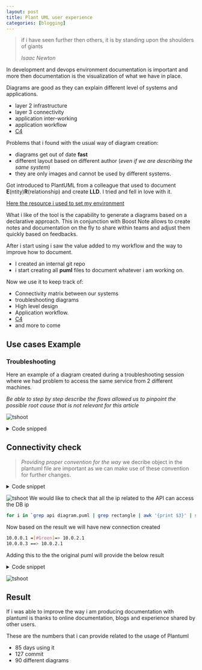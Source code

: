 ```yaml
---
layout: post
title: Plant UML user experience
categories: [blogging]
---
```


> if i have seen further then others, it is by standing upon the shoulders of giants
>
> *Isaac Newton*

In development and devops environment documentation is important and more then documentation is the visualization of what we have in place.

Diagrams are good as they can explain different level of systems and applications.

* layer 2 infrastructure
* layer 3 connectivity
* application inter-working
* application workflow
* [C4](https://c4model.com/)

Problems that i found with the usual way of diagram creation:

* diagrams get out of date **fast**
* different layout based on different author (*even if we are describing the same system*)
* they are only images and cannot be used by different systems.

Got introduced to PlantUML from a colleague that used to document **E**(ntity)**R**(relationship) and create **LLD**. I tried and fell in love with it.

[Here the resource i used to set my environment](https://medium.com/@shivam.gosavi340_58315/productivity-hack-visual-documentation-using-plantuml-2f9562890a42)

What i like of the tool is the capability to generate a diagrams based on a declarative approach. This in conjunction with Boost Note allows to create notes and documentation on the fly to share within teams and adjust them quickly based on feedbacks.

After i start using i saw the value added to my workflow and the way to improve how to document.

* I created an internal git repo
* i start creating all **puml** files to document whatever i am working on.

Now we use it to keep track of:

* Connectivity matrix between our systems
* troubleshooting diagrams
* High level design
* Application workflow.
* [C4](https://c4model.com/)
* and more to come

## Use cases Example

### Troubleshooting

Here an example of a diagram created during a troubleshooting session where we had problem to access the same service from 2 different machines.

*Be able to step by step describe the flows allowed us to pinpoint the possible root cause that is not relevant for this article*

![tshoot](/assets/images/tshoot.png)

<details>
<summary>Code snipped</summary>
{% highlight plantuml %}
@startuml
skinparam node {
 borderColor Blue
 backgroundColor LightCyan
 backgroundColor<<shared node>> Magenta
}
skinparam rectangle {
    BackgroundColor<<dc>> D5E9D5
    BackgroundColor<<vm>> DCEAFE
    BackgroundColor AntiqueWhite
    BackgroundColor<<dev>> LightGreen
    BackgroundColor<<prod>> #D46A6A
}
skinparam storage {
  backgroundColor DAE8FC
}
skinparam component{
    BackgroundColor WhiteSmoke
    BackgroundColor<<shared>> APPLICATION
    borderColor black
}
title Troubleshooting session
left to right direction
actor user
rectangle DC_1 <<dc>> {
  rectangle machine_1 <<ph>>{
    storage machine_1_nginx {
      [service_1]->(api_1)
      [service_1]->(api_2)
    }
    frame machine_1_address <<ip>> {
      rectangle 10.0.0.1
    }
  }
}
rectangle DC_2 <<dc>> {
  rectangle machine_3 <<vm>>{
    storage machine_3_nginx #WhiteSmoke {
    ' storage nginx {
      [machine_3_spa]
      [machine_3_domain_dev]
    }
    frame machine_3_addr <<ip>> {
      rectangle 10.0.0.2
      rectangle 10.0.2.1
    }
  }
   rectangle machine_2 {
    storage machine_2_nginx {
      [machine_2_domain]
    }
    frame machine_2_address <<ip>> {
      rectangle 10.0.0.3
    }
  }
}
user ==> machine_2_domain: issues
user ..> [machine_3_domain_dev]
[machine_3_domain_dev] ..> service_1
machine_2_domain ==> service_1: issues
@enduml
{% endhighlight %}
</details>

## Connectivity check

> *Providing proper convention for the way*
> we decribe object in the plantuml file are important as we can make use of these convention for further changes.

<details>
<summary>Code snippet</summary> 
{% highlight plantuml %}
@startuml
left to right direction
rectangle DC_1 <<dc>> {
  rectangle machine_1 <<ph>>{
    frame machine_1_address <<ip>> {
      rectangle 10.0.0.1 <<api>>
    }
  }
}
rectangle DC_2 <<dc>> {
  rectangle machine_3 <<vm>>{
    frame machine_3_addr <<ip>> {
      rectangle 10.0.0.2<<ingestion>>
      rectangle 10.0.2.1<<db>>
    }
  }
   rectangle machine_2 {
    frame machine_2_address <<ip>> {
      rectangle 10.0.0.3 <<api>>
    }
  }
}
@enduml
{% endhighlight %}
</details>

![tshoot](/assets/images/puml_base.png)
We would like to check that all the ip related to the API can access the DB ip

```bash
for i in `grep api diagram.puml | grep rectangle | awk '{print $3}' | sort | uniq `;do ssh $i "nc -zvn -w 2 10.0.2.1 6379 &> /dev/null && echo '${i} =[#Green]=> 10.0.2.1' || echo '${i} ==> 10.0.2.1'";done
```

Now based on the result we will have new connection created

```bash
10.0.0.1 =[#Green]=> 10.0.2.1
10.0.0.3 ==> 10.0.2.1
```

Adding this to the the original puml will provide the below result

<details>
<summary>Code snippet</summary>
{% highlight plantuml %}
@startuml
left to right direction
rectangle DC_1 <<dc>> {
  rectangle machine_1 <<ph>>{
    frame machine_1_address <<ip>> {
      rectangle 10.0.0.1 <<api>>
    }
  }
}
rectangle DC_2 <<dc>> {
  rectangle machine_3 <<vm>>{
    frame machine_3_addr <<ip>> {
      rectangle 10.0.0.2<<ingestion>>
      rectangle 10.0.2.1<<db>>
    }
  }
   rectangle machine_2 {
    frame machine_2_address <<ip>> {
      rectangle 10.0.0.3 <<api>>
    }
  }
}
10.0.0.1 =[#Green]=> 10.0.2.1
10.0.0.3 ==> 10.0.2.1
@enduml
{% endhighlight %}
</details>

![tshoot](/assets/images/puml_base_conn.png)

## Result

If i was able to improve the way i am producing documentation with plantuml is thanks to online documentation, blogs and experience shared by other users.

These are the numbers that i can provide related to the usage of Plantuml

* 85 days using it
* 127 commit
* 90 different diagrams 
